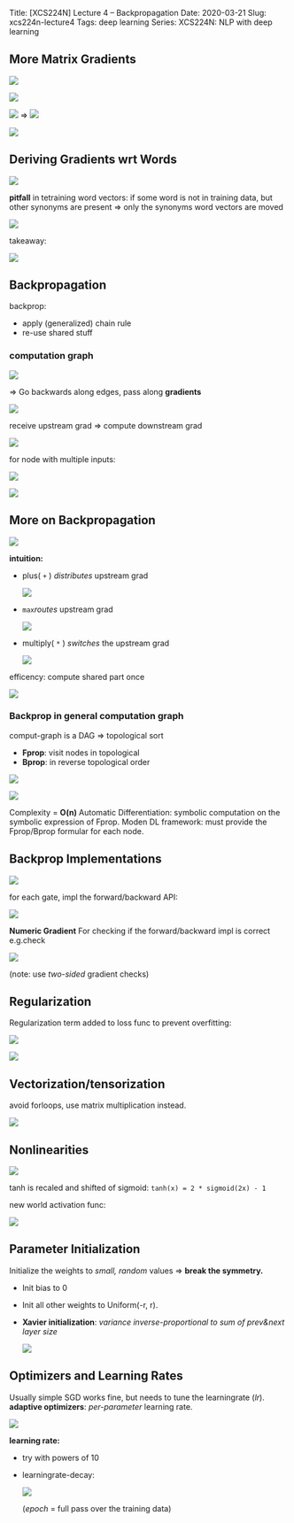 Title: [XCS224N] Lecture 4 – Backpropagation
Date: 2020-03-21
Slug:  xcs224n-lecture4
Tags: deep learning
Series: XCS224N: NLP with deep learning

More Matrix Gradients
---------------------

![](../images/xcs224n-lecture4/pasted_image.png)

![](../images/xcs224n-lecture4/pasted_image001.png)

![](../images/xcs224n-lecture4/pasted_image002.png)
 ⇒ 
![](../images/xcs224n-lecture4/pasted_image003.png)

![](../images/xcs224n-lecture4/pasted_image004.png)

Deriving Gradients wrt Words
----------------------------

![](../images/xcs224n-lecture4/pasted_image005.png)

**pitfall** in tetraining word vectors: 
if some word is not in training data, but other synonyms are present ⇒ only the synonyms word vectors are moved

![](../images/xcs224n-lecture4/pasted_image006.png)

takeaway: 

![](../images/xcs224n-lecture4/pasted_image007.png)

Backpropagation
---------------
backprop:

* apply (generalized) chain rule
* re-use shared stuff

### computation graph

![](../images/xcs224n-lecture4/pasted_image009.png)

⇒ Go backwards along edges, pass along **gradients**

![](../images/xcs224n-lecture4/pasted_image010.png)

receive upstream grad => compute downstream grad

![](../images/xcs224n-lecture4/pasted_image012.png)

for node with multiple inputs:

![](../images/xcs224n-lecture4/pasted_image027.png)

![](../images/xcs224n-lecture4/pasted_image014.png)

More on Backpropagation
-----------------------

![](../images/xcs224n-lecture4/pasted_image015.png)

**intuition:**

* plus( `+` ) *distributes* upstream grad

  ![](../images/xcs224n-lecture4/pasted_image016.png)

* `max`*routes* upstream grad

  ![](../images/xcs224n-lecture4/pasted_image017.png)

* multiply( `*` ) *switches* the upstream grad

  ![](../images/xcs224n-lecture4/pasted_image018.png)

efficency: compute shared part once

![](../images/xcs224n-lecture4/pasted_image019.png)

### Backprop in general computation graph

comput-graph is a DAG  ⇒ topological sort

* **Fprop**: visit nodes in topological
* **Bprop**: in reverse topological order

![](../images/xcs224n-lecture4/pasted_image020.png)

![](../images/xcs224n-lecture4/pasted_image022.png)

Complexity = **O(n)**
Automatic Differentiation: symbolic computation on the symbolic expression of Fprop.
Moden DL framework: must provide the Fprop/Bprop formular for each node.

Backprop Implementations
------------------------

![](../images/xcs224n-lecture4/pasted_image023.png)

for each gate, impl the forward/backward API:

![](../images/xcs224n-lecture4/pasted_image025.png)

**Numeric Gradient**
For checking if the forward/backward impl is correct
e.g.check

![](../images/xcs224n-lecture4/pasted_image026.png)

(note: use *two-sided* gradient checks)

Regularization
--------------
Regularization term added to loss func to prevent overfitting:

![](../images/xcs224n-lecture4/pasted_image028.png)

![](../images/xcs224n-lecture4/pasted_image029.png)

Vectorization/tensorization
---------------------------
avoid forloops, use matrix multiplication instead.

![](../images/xcs224n-lecture4/pasted_image030.png)

Nonlinearities
--------------

![](../images/xcs224n-lecture4/pasted_image031.png)

tanh is recaled and shifted of sigmoid:
`tanh(x) = 2 * sigmoid(2x) - 1` 

new world activation func:

![](../images/xcs224n-lecture4/pasted_image032.png)

Parameter Initialization
------------------------
Initialize the weights to *small, random* values ⇒ **break the symmetry.**

* Init bias to 0
* Init all other weights to Uniform(-r, r).
* **Xavier initialization**: *variance inverse-proportional to sum of prev&next layer size*

  ![](../images/xcs224n-lecture4/pasted_image033.png)

Optimizers and Learning Rates
-----------------------------
Usually simple SGD works fine, but needs to tune the learningrate (*lr*).
**adaptive optimizers**: *per-parameter* learning rate.

![](../images/xcs224n-lecture4/pasted_image034.png)

**learning rate:** 

* try with powers of 10
* learningrate-decay: 

  ![](../images/xcs224n-lecture4/pasted_image035.png)

  (*epoch* = full pass over the training data)
